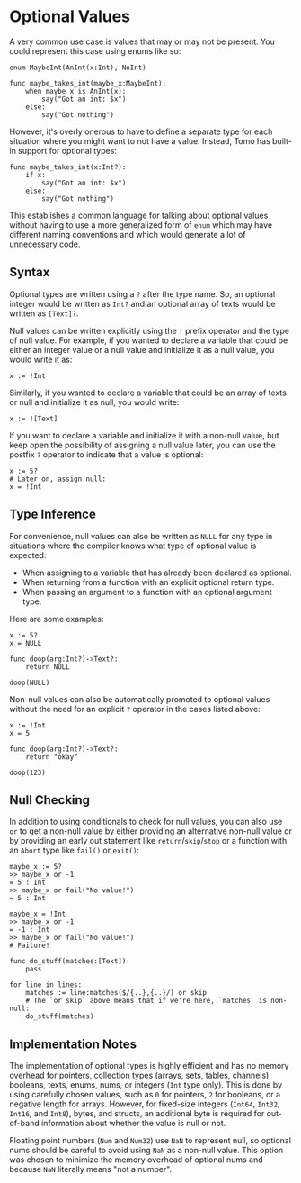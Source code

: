 # Optional Values

A very common use case is values that may or may not be present. You could
represent this case using enums like so:

```tomo
enum MaybeInt(AnInt(x:Int), NoInt)

func maybe_takes_int(maybe_x:MaybeInt):
    when maybe_x is AnInt(x):
        say("Got an int: $x")
    else:
        say("Got nothing")
```

However, it's overly onerous to have to define a separate type for each
situation where you might want to not have a value. Instead, Tomo has
built-in support for optional types:

```
func maybe_takes_int(x:Int?):
    if x:
        say("Got an int: $x")
    else:
        say("Got nothing")
```

This establishes a common language for talking about optional values without
having to use a more generalized form of `enum` which may have different naming
conventions and which would generate a lot of unnecessary code.

## Syntax

Optional types are written using a `?` after the type name. So, an optional
integer would be written as `Int?` and an optional array of texts would be
written as `[Text]?`.

Null values can be written explicitly using the `!` prefix operator and the
type of null value. For example, if you wanted to declare a variable that could
be either an integer value or a null value and initialize it as a null value,
you would write it as:

```tomo
x := !Int
```

Similarly, if you wanted to declare a variable that could be an array of texts
or null and initialize it as null, you would write:

```tomo
x := ![Text]
```

If you want to declare a variable and initialize it with a non-null value, but
keep open the possibility of assigning a null value later, you can use the
postfix `?` operator to indicate that a value is optional:

```tomo
x := 5?
# Later on, assign null:
x = !Int
```

## Type Inference

For convenience, null values can also be written as `NULL` for any type in
situations where the compiler knows what type of optional value is expected:

- When assigning to a variable that has already been declared as optional.
- When returning from a function with an explicit optional return type.
- When passing an argument to a function with an optional argument type.

Here are some examples:

```tomo
x := 5?
x = NULL

func doop(arg:Int?)->Text?:
    return NULL

doop(NULL)
```

Non-null values can also be automatically promoted to optional values without
the need for an explicit `?` operator in the cases listed above:

```tomo
x := !Int
x = 5

func doop(arg:Int?)->Text?:
    return "okay"

doop(123)
```

## Null Checking

In addition to using conditionals to check for null values, you can also use
`or` to get a non-null value by either providing an alternative non-null value
or by providing an early out statement like `return`/`skip`/`stop` or a function
with an `Abort` type like `fail()` or `exit()`:

```tomo
maybe_x := 5?
>> maybe_x or -1
= 5 : Int
>> maybe_x or fail("No value!")
= 5 : Int

maybe_x = !Int
>> maybe_x or -1
= -1 : Int
>> maybe_x or fail("No value!")
# Failure!

func do_stuff(matches:[Text]):
    pass

for line in lines:
    matches := line:matches($/{..},{..}/) or skip
    # The `or skip` above means that if we're here, `matches` is non-null:
    do_stuff(matches)
```

## Implementation Notes

The implementation of optional types is highly efficient and has no memory
overhead for pointers, collection types (arrays, sets, tables, channels),
booleans, texts, enums, nums, or integers (`Int` type only). This is done by
using carefully chosen values, such as `0` for pointers, `2` for booleans, or a
negative length for arrays. However, for fixed-size integers (`Int64`, `Int32`,
`Int16`, and `Int8`), bytes, and structs, an additional byte is required for
out-of-band information about whether the value is null or not.

Floating point numbers (`Num` and `Num32`) use `NaN` to represent null, so
optional nums should be careful to avoid using `NaN` as a non-null value. This
option was chosen to minimize the memory overhead of optional nums and because
`NaN` literally means "not a number".
